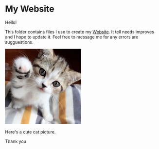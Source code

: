 # My Website

Hello!

This folder contains files I use to create my [Website](https://justinseda.com/). It tell needs improves and I hope to update it. Feel free to message me for any errors are sugguestions.

<img src="./img/cat.jpg" alt="cute cat waves hi" width="250"/>

Here's a cute cat picture.

Thank you
